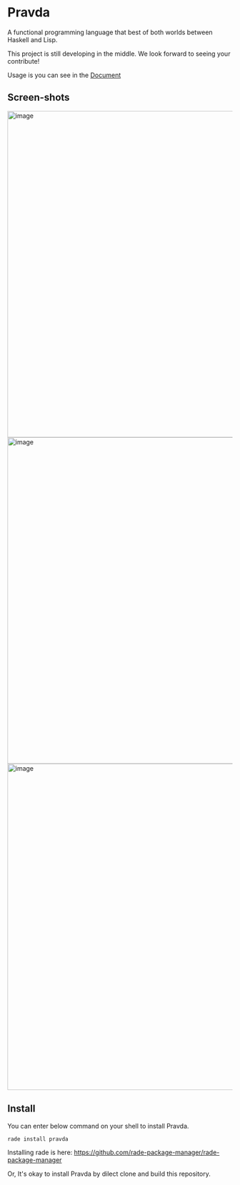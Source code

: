 # Pravda
A functional programming language that best of both worlds between Haskell and Lisp.

This project is still developing in the middle.
We look forward to seeing your contribute!

Usage is you can see in the [Document](https://github.com/pravda-lang/pravda/wiki/Document)

## Screen-shots

<img width="731" alt="image" src="https://github.com/user-attachments/assets/d06baf7b-5bc6-4392-a768-af47a46e9ef2">
<img width="731" alt="image" src="https://github.com/user-attachments/assets/8a4b793a-6cbf-4221-ad6d-e51e7936c64c">
<img width="731" alt="image" src="https://github.com/user-attachments/assets/4ec84747-1dc6-444c-a8ef-7f7b336d9db2">

## Install

You can enter below command on your shell to install Pravda.
```sh
rade install pravda
```
Installing rade is here: https://github.com/rade-package-manager/rade-package-manager

Or, It's okay to install Pravda by dilect clone and build this repository.
